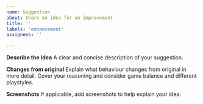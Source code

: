 ```yaml
---
name: Suggestion
about: Share an idea for an improvement
title: ''
labels: 'enhancement'
assignees: ''

---
```


**Describe the Idea**
A clear and concise description of your suggestion.

**Changes from original**
Explain what behaviour changes from original in more detail.
Cover your reasoning and consider game balance and different playstyles.

**Screenshots**
If applicable, add screenshots to help explain your idea.
